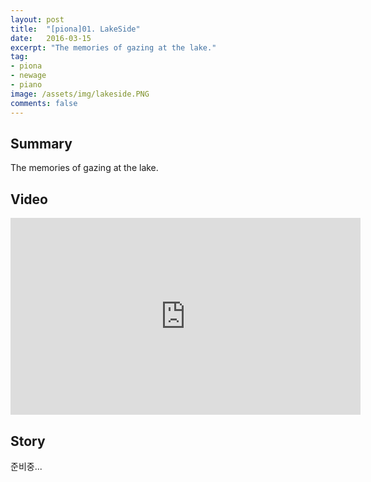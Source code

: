 ```yaml
---
layout: post
title:  "[piona]01. LakeSide"
date:   2016-03-15
excerpt: "The memories of gazing at the lake."
tag:
- piona
- newage
- piano
image: /assets/img/lakeside.PNG
comments: false
---
```


## Summary

The memories of gazing at the lake.

## Video


<iframe width="560" height="315" src="https://www.youtube.com/embed/NKtqmxQ9d7Q" frameborder="0"> </iframe>

## Story

준비중...